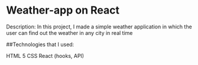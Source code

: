 # Weather-app on React 
Description: In this project, I made a simple weather application in which the user can find out the weather in any city in real time

##Technologies that I used:

HTML 5
CSS
React (hooks, API)
